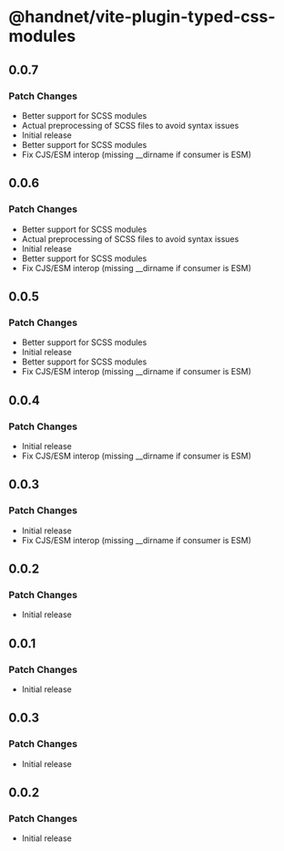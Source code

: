 # @handnet/vite-plugin-typed-css-modules

## 0.0.7

### Patch Changes

- Better support for SCSS modules
- Actual preprocessing of SCSS files to avoid syntax issues
- Initial release
- Better support for SCSS modules
- Fix CJS/ESM interop (missing \_\_dirname if consumer is ESM)

## 0.0.6

### Patch Changes

- Better support for SCSS modules
- Actual preprocessing of SCSS files to avoid syntax issues
- Initial release
- Better support for SCSS modules
- Fix CJS/ESM interop (missing \_\_dirname if consumer is ESM)

## 0.0.5

### Patch Changes

- Better support for SCSS modules
- Initial release
- Better support for SCSS modules
- Fix CJS/ESM interop (missing \_\_dirname if consumer is ESM)

## 0.0.4

### Patch Changes

- Initial release
- Fix CJS/ESM interop (missing \_\_dirname if consumer is ESM)

## 0.0.3

### Patch Changes

- Initial release
- Fix CJS/ESM interop (missing \_\_dirname if consumer is ESM)

## 0.0.2

### Patch Changes

- Initial release

## 0.0.1

### Patch Changes

- Initial release

## 0.0.3

### Patch Changes

- Initial release

## 0.0.2

### Patch Changes

- Initial release
